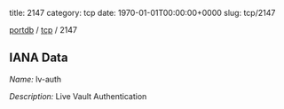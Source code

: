 title: 2147
category: tcp
date: 1970-01-01T00:00:00+0000
slug: tcp/2147

[portdb](/) / [tcp](/category/tcp.html) / 2147


## IANA Data

_Name:_ lv-auth

_Description:_ Live Vault Authentication

